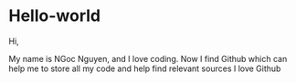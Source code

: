 # Hello-world


Hi,

My name is NGoc Nguyen, and I love coding. Now I find Github which can help me to store all my code and help find relevant sources
I love Github
